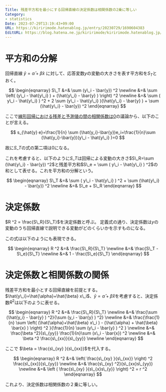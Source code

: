 ```yaml
---
Title: 残差平方和を最小にする回帰直線の決定係数は相関係数の2乗に等しい
Category:
- statistics
Date: 2023-07-29T13:19:43+09:00
URL: https://kiririmode.hatenablog.jp/entry/20230729/1690604383
EditURL: https://blog.hatena.ne.jp/kiririmode/kiririmode.hatenablog.jp/atom/entry/820878482953648989
---
```


# 平方和の分解

回帰直線 $\hat{y}=\hat{\alpha}+\hat{\beta} x$ に対して、応答変数$y$の変動の大きさを表す平方和を$S_T$とおく。

$$
\begin{eqnarray}
  S\_T &=& \sum (y\_i - \bar{y}) ^2 \newline
     &=& \sum \left( (y\_i - \hat{y\_i} ) + (\hat{y\_i} - \bar{y} ) \right) ^2 \newline
     &=& \sum ( y\_i - \hat{y\_i} ) ^2 + 2 \sum (y\_i - \hat{y\_i} )(\hat{y\_i} - \bar{y} ) + \sum (\hat{y\_i} - \bar{y}) ^2
\end{eqnarray}
$$

ここで[線形回帰における残差と予測値の間の相関係数は0](https://kiririmode.hatenablog.jp/entry/20230723/1690094039)の議論から、以下のことが言える。

$$
s_{\hat{y} e}=\frac{1}{n} \sum (\hat{y_i}-\bar{y})e_i=\frac{1}{n}\sum (\hat{y_i}-\bar{y})(y\_i - \hat{y\_i} )=0
$$

故に$S\_T$の式の第二項は$0$になる。

<!-- textlint-disable -->
これを考慮すると、以下のように$S\_T$は回帰による変動の大きさ$S\_R=\sum (\hat{y\_i} - \bar{y}) ^2$と残差平方和$S\_e = \sum ( y\_i - \hat{y\_i} ) ^2$の和として表せる。これを平方和の分解という。
<!-- textlint-enable -->

$$
\begin{eqnarray}
  S\_T &=& \sum ( y\_i - \hat{y\_i} ) ^2 + \sum (\hat{y\_i} - \bar{y}) ^2 \newline
&=& S\_e + S\_R
\end{eqnarray}
$$

# 決定係数

$R ^2 = \frac{S\_R}{S\_T}$を決定係数と呼ぶ。
定義式の通り、決定係数は$y$の変動のうち回帰直線で説明できる変動がどのくらいかを示すものになる。

この式は以下のようにも表現できる。

$$
\begin{eqnarray}
R ^2 &=& \frac{S\_R}{S\_T} \newline
  &=& \frac{S\_T - S\_e}{S\_T} \newline
  &=& 1 - \frac{S\_e}{S\_T}
\end{eqnarray}
$$

# 決定係数と相関係数の関係

<!-- textlint-disable -->
残差平方和を最小とする回帰直線を前提とする。$\hat{y\_i}=\hat{\alpha}+\hat{\beta} x\_i$、$\bar{y} = \hat{\alpha} + \hat{\beta} \bar{x}$を考慮すると、決定係数$R ^2$は以下のように表せる。
<!-- textlint-enable -->

$$
\begin{eqnarray}
R ^2 &=& \frac{S\_R}{S\_T} \newline
  &=& \frac{\sum (\hat{y_i} - \bar{y} ) ^2}{\sum (y_i - \bar{y} ) ^2} \newline
  &=& \frac{\frac{1}{n} \sum \left( (\hat{\alpha}+\hat{\beta} x\_i ) - (\hat{\alpha} + \hat{\beta} \bar{x} ) \right) ^2 }{\frac{1}{n} \sum (y\_i - \bar{y} ) ^2 } \newline
  &=& \frac{\beta ^2}{s\_{yy}} \frac{1}{n}\sum (x\_i - \bar{x}) ^2 \newline
  &=& \beta ^2 \frac{s\_{xx}}{s\_{yy}} \newline
\end{eqnarray}
$$

ここで $\beta = \frac{s\_{xy} }{s\_{xx}}$を代入する。

$$
\begin{eqnarray}
R ^2 &=& \left( \frac{s\_{xy} }{s\_{xx}} \right) ^2 \frac{s\_{xx}}{s\_{yy}} \newline
  &=& \frac{s\_{xy} ^2}{s\_{xx}s\_{yy}} \newline
  &=& \left ( \frac{s\_{xy} }{s\_{x}s\_{y}} \right) ^2 = r ^2
\end{eqnarray}
$$

これより、決定係数は相関係数の２乗に等しい。
